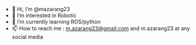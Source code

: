 - 👋 Hi, I’m @mazarang23
- 👀 I’m interested in Robotic
- 🌱 I’m currently learning ROS/python
- 📫 How to reach me : m.azarang23@gmail.com and m.azarang23 at any social media

<!---
mazarang23/mazarang23 is a ✨ special ✨ repository because its `README.md` (this file) appears on your GitHub profile.
You can click the Preview link to take a look at your changes.
--->
